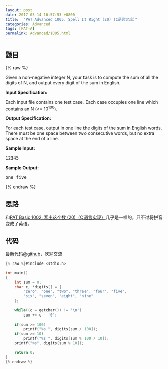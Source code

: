 ```yaml
---
layout: post
date: 2017-05-14 16:57:53 +0800
title:  "PAT Advanced 1005. Spell It Right (20) (C语言实现)"
categories: Advanced
tags: [PAT-A]
permalink: Advanced/1005.html
---
```


## 题目

{% raw %}<div id="problemContent">
<p>Given a non-negative integer N, your task is to compute the sum of all the digits of N, and output every digit of the sum in English.
</p>
<p><b>
Input Specification:
</b></p>
<p>Each input file contains one test case. Each case occupies one line which contains an N (&lt;= 10<sup>100</sup>).
</p>
<p><b>
Output Specification:
</b></p>
<p>For each test case, output in one line the digits of the sum in English words. There must be one space between two consecutive words, but no extra space at the end of a line. 
</p>
<b>Sample Input:</b><pre>
12345
</pre>
<b>Sample Output:</b><pre>
one five
</pre>
</div>{% endraw %}

## 思路

和[PAT Basic 1002. 写出这个数 (20)（C语言实现）](http://www.jianshu.com/p/213843722abb)几乎是一样的，只不过将拼音变成了英语。

## 代码

[最新代码@github](https://github.com/OliverLew/PAT/blob/master/PATAdvanced/1005.c)，欢迎交流
```c
{% raw %}#include <stdio.h>

int main()
{
    int sum = 0;
    char c, *digits[] = {
        "zero", "one", "two", "three", "four", "five",
        "six", "seven", "eight", "nine"
    };
    
    while((c = getchar()) != '\n')
        sum += c - '0';
    
    if(sum >= 100)  
        printf("%s ", digits[sum / 100]);
    if(sum >= 10)   
        printf("%s ", digits[sum % 100 / 10]);
    printf("%s", digits[sum % 10]);
    
    return 0;
}
{% endraw %}
```